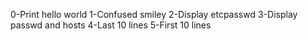 0-Print hello world
1-Confused smiley
2-Display etcpasswd
3-Display passwd and hosts
4-Last 10 lines
5-First 10 lines
